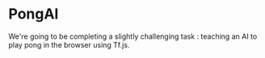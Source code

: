 # PongAI
We're going to be completing a slightly challenging task : teaching an AI to play pong in the browser using Tf.js.
